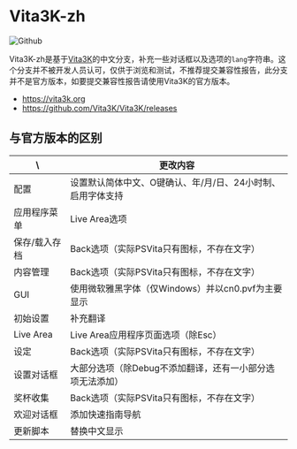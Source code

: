 # Vita3K-zh

![Github](https://img.shields.io/github/downloads/HuanJiCanShang/Vita3K-zh/total)

Vita3K-zh是基于[Vita3K](https://github.com/Vita3K/Vita3K)的中文分支，补充一些对话框以及选项的`lang`字符串。这个分支并不被开发人员认可，仅供于浏览和测试，不推荐提交兼容性报告，此分支并不是官方版本，如要提交兼容性报告请使用Vita3K的官方版本。
- https://vita3k.org
- https://github.com/Vita3K/Vita3K/releases

## 与官方版本的区别
\ | 更改内容
--- | --- 
配置 | 设置默认简体中文、O键确认、年/月/日、24小时制、启用字体支持
应用程序菜单 | Live Area选项
保存/载入存档 | Back选项（实际PSVita只有图标，不存在文字）
内容管理 | Back选项（实际PSVita只有图标，不存在文字）
GUI | 使用微软雅黑字体（仅Windows）并以cn0.pvf为主要显示
初始设置 | 补充翻译
Live Area | Live Area应用程序页面选项（除Esc）
设定 | Back选项（实际PSVita只有图标，不存在文字）
设置对话框 | 大部分选项（除Debug不添加翻译，还有一小部分选项无法添加）
奖杯收集 | Back选项（实际PSVita只有图标，不存在文字）
欢迎对话框 | 添加快速指南导航
更新脚本 | 替换中文显示
